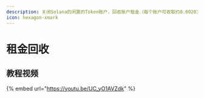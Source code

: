 ```yaml
---
description: 关闭Solana的闲置的Token账户，回收账户租金（每个账户可收取约0.00203 SOL）。
icon: hexagon-xmark
---
```


# 租金回收

## **教程视频**

{% embed url="https://youtu.be/UC_yO1AVZdk" %}
